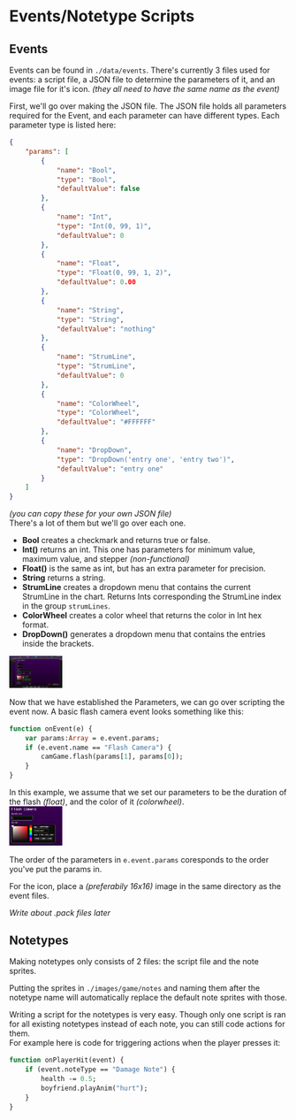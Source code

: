 <style>
    img {
        width: 10vw
    }
</style>
# Events/Notetype Scripts
## Events
Events can be found in ``./data/events``. There's currently 3 files used for events: a script file, a JSON file to determine the parameters of it, and an image file for it's icon. *(they all need to have the same name as the event)*

First, we'll go over making the JSON file. The JSON file holds all parameters required for the Event, and each parameter can have different types. Each parameter type is listed here:
```json
{
    "params": [
        {
            "name": "Bool",
            "type": "Bool",
            "defaultValue": false
        },
        {
            "name": "Int",
            "type": "Int(0, 99, 1)",
            "defaultValue": 0
        },
        {
            "name": "Float",
            "type": "Float(0, 99, 1, 2)",
            "defaultValue": 0.00
        },
        {
            "name": "String",
            "type": "String",
            "defaultValue": "nothing"
        },
        {
            "name": "StrumLine",
            "type": "StrumLine",
            "defaultValue": 0
        },
        {
            "name": "ColorWheel",
            "type": "ColorWheel",
            "defaultValue": "#FFFFFF"
        },
        {
            "name": "DropDown",
            "type": "DropDown('entry one', 'entry two')",
            "defaultValue": "entry one"
        }
    ]
}
```
*(you can copy these for your own JSON file)*<br>
There's a lot of them but we'll go over each one.
- **Bool** creates a checkmark and returns true or false.
- **Int()** returns an int. This one has parameters for minimum value, maximum value, and stepper *(non-functional)*
- **Float()** is the same as int, but has an extra parameter for precision.
- **String** returns a string.
- **StrumLine** creates a dropdown menu that contains the current StrumLine in the chart. Returns Ints corresponding the StrumLine index in the group ``strumLines``.
- **ColorWheel** creates a color wheel that returns the color in Int hex format.
- **DropDown()** generates a dropdown menu that contains the entries inside the brackets.

<img src="Events or Notetype Scripts-1.png"/>

Now that we have established the Parameters, we can go over scripting the event now. A basic flash camera event looks something like this:
```hx
function onEvent(e) {
    var params:Array = e.event.params;
    if (e.event.name == "Flash Camera") {
        camGame.flash(params[1], params[0]);
    }
}
```
In this example, we assume that we set our parameters to be the duration of the flash *(float)*, and the color of it *(colorwheel)*. <br>
<img src="Events or Notetype Scripts.png"/>

The order of the parameters in ``e.event.params`` coresponds to the order you've put the params in.

For the icon, place a *(preferabily 16x16)* image in the same directory as the event files.

*Write about .pack files later*

## Notetypes
Making notetypes only consists of 2 files: the script file and the note sprites.

Putting the sprites in ``./images/game/notes`` and naming them after the notetype name will automatically replace the default note sprites with those.

Writing a script for the notetypes is very easy. Though only one script is ran for all existing notetypes instead of each note, you can still code actions for them. <br>
For example here is code for triggering actions when the player presses it:
```hx
function onPlayerHit(event) {
    if (event.noteType == "Damage Note") {
        health -= 0.5;
        boyfriend.playAnim("hurt");
    }
}
```